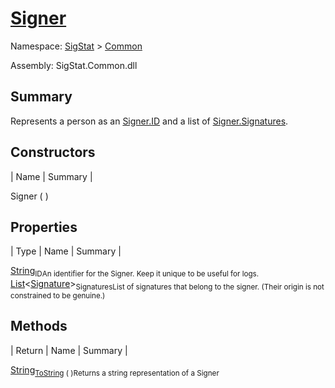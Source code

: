 # [Signer](./Signer.md)

Namespace: [SigStat]() > [Common](./README.md)

Assembly: SigStat.Common.dll

## Summary
Represents a person as an [Signer.ID](https://github.com/hargitomi97/sigstat/blob/master/docs/md/SigStat/Common/Signer.md) and a list of [Signer.Signatures](https://github.com/hargitomi97/sigstat/blob/master/docs/md/SigStat/Common/Signer.md).

## Constructors

| Name | Summary | 

Signer (  )<sub></sub>


## Properties

| Type | Name | Summary | 

[String](https://docs.microsoft.com/en-us/dotnet/api/System.String)<sub>ID</sub><sub>An identifier for the Signer. Keep it unique to be useful for logs.</sub>
[List](https://docs.microsoft.com/en-us/dotnet/api/System.Collections.Generic.List-1)\<[Signature](./Signature.md)><sub>Signatures</sub><sub>List of signatures that belong to the signer.  (Their origin is not constrained to be genuine.)</sub>


## Methods

| Return | Name | Summary | 

[String](https://docs.microsoft.com/en-us/dotnet/api/System.String)<sub>[ToString](./Methods/Signer-100663452.md) (  )</sub><sub>Returns a string representation of a Signer</sub>


